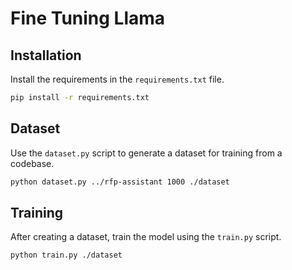 # Fine Tuning Llama

## Installation

Install the requirements in the `requirements.txt` file.

```sh
pip install -r requirements.txt
```

## Dataset

Use the `dataset.py` script to generate a dataset for training from a codebase.

```sh
python dataset.py ../rfp-assistant 1000 ./dataset
```

## Training

After creating a dataset, train the model using the `train.py` script.

```sh
python train.py ./dataset
```
